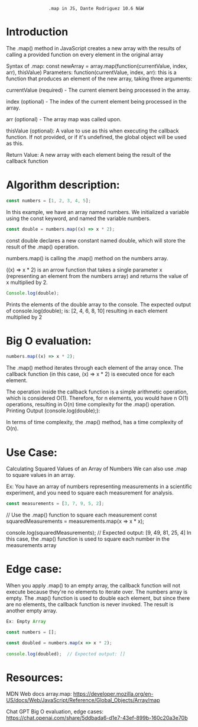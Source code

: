                     .map in JS, Dante Rodriguez 10.6 N&W

# Introduction

The .map() method in JavaScript creates a new array with the results of calling a provided function on every element in the original array

Syntax of .map:
const newArray = array.map(function(currentValue, index, arr), thisValue)
Parameters:
function(currentValue, index, arr): this is a function that produces an element of the new array, taking three arguments:

currentValue (required) - The current element being processed in the array.

index (optional) - The index of the current element being processed in the array.

arr (optional) - The array map was called upon.

thisValue (optional): A value to use as this when executing the callback function. If not provided, or if it's undefined, the global object will be used as this.

Return Value:
A new array with each element being the result of the callback function
 
# Algorithm description:

```js
const numbers = [1, 2, 3, 4, 5];
```
In this example, we have an array named numbers.
We initialized a variable using the const keyword, and named the variable numbers. 

```js
const double = numbers.map((x) => x * 2);
```
const double declares a new constant named double, which will store the result of the .map() operation.

numbers.map() is calling the .map() method on the numbers array. 

((x) => x * 2) is an arrow function that takes a single parameter x (representing an element from the numbers array) and returns the value of x multiplied by 2.

```js
Console.log(double); 
```
Prints the elements of the double array to the console.
The expected output of console.log(double); is:
[2, 4, 6, 8, 10] resulting in each element multiplied by 2


# Big O evaluation:

```js 
numbers.map((x) => x * 2);
```

The .map() method iterates through each element of the array once. The callback function (in this case, (x) => x * 2) is executed once for each element. 
 
The operation inside the callback function is a simple arithmetic operation, which is considered O(1).
Therefore, for n elements, you would have n O(1) operations, resulting in O(n) time complexity for the .map() operation.
Printing Output (console.log(double);):

In terms of time complexity, the .map() method, has a time complexity of O(n). 

# Use Case:

Calculating Squared Values of an Array of Numbers
We can also use .map to square values in an array. 

Ex: You have an array of numbers representing measurements in a scientific experiment, and you need to square each measurement for analysis.

```js
const measurements = [3, 7, 9, 5, 2];
```
// Use the .map() function to square each measurement
const squaredMeasurements = measurements.map(x => x * x);

console.log(squaredMeasurements);
// Expected output: [9, 49, 81, 25, 4]
In this case, the .map() function is used to square each number in the measurements array

# Edge case:
 When you apply .map() to an empty array, the callback function will not execute because they're no elements to iterate over. The numbers array is empty.
The .map() function is used to double each element, but since there are no elements, the callback function is never invoked.
The result is another empty array.

```js 
Ex: Empty Array

const numbers = [];

const doubled = numbers.map(x => x * 2);
 
console.log(doubled);  // Expected output: []
```

# Resources:

MDN Web docs array.map:
https://developer.mozilla.org/en-US/docs/Web/JavaScript/Reference/Global_Objects/Array/map 

Chat GPT Big O evaluation, edge cases:
https://chat.openai.com/share/5ddbada6-d1e7-43ef-899b-160c20a3e70b 

  